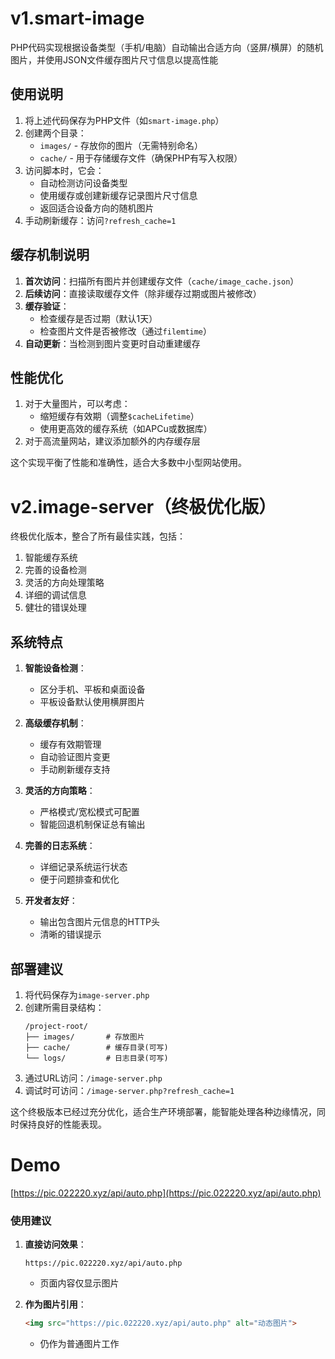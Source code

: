 # v1.smart-image
PHP代码实现根据设备类型（手机/电脑）自动输出合适方向（竖屏/横屏）的随机图片，并使用JSON文件缓存图片尺寸信息以提高性能

## 使用说明

1. 将上述代码保存为PHP文件（如`smart-image.php`）
2. 创建两个目录：
   - `images/` - 存放你的图片（无需特别命名）
   - `cache/` - 用于存储缓存文件（确保PHP有写入权限）
3. 访问脚本时，它会：
   - 自动检测访问设备类型
   - 使用缓存或创建新缓存记录图片尺寸信息
   - 返回适合设备方向的随机图片
4. 手动刷新缓存：访问`?refresh_cache=1`

## 缓存机制说明

1. **首次访问**：扫描所有图片并创建缓存文件（`cache/image_cache.json`）
2. **后续访问**：直接读取缓存文件（除非缓存过期或图片被修改）
3. **缓存验证**：
   - 检查缓存是否过期（默认1天）
   - 检查图片文件是否被修改（通过`filemtime`）
4. **自动更新**：当检测到图片变更时自动重建缓存

## 性能优化

1. 对于大量图片，可以考虑：
   - 缩短缓存有效期（调整`$cacheLifetime`）
   - 使用更高效的缓存系统（如APCu或数据库）
2. 对于高流量网站，建议添加额外的内存缓存层

这个实现平衡了性能和准确性，适合大多数中小型网站使用。




# v2.image-server（终极优化版）

终极优化版本，整合了所有最佳实践，包括：

1. 智能缓存系统
2. 完善的设备检测
3. 灵活的方向处理策略
4. 详细的调试信息
5. 健壮的错误处理


## 系统特点

1. **智能设备检测**：
   - 区分手机、平板和桌面设备
   - 平板设备默认使用横屏图片

2. **高级缓存机制**：
   - 缓存有效期管理
   - 自动验证图片变更
   - 手动刷新缓存支持

3. **灵活的方向策略**：
   - 严格模式/宽松模式可配置
   - 智能回退机制保证总有输出

4. **完善的日志系统**：
   - 详细记录系统运行状态
   - 便于问题排查和优化

5. **开发者友好**：
   - 输出包含图片元信息的HTTP头
   - 清晰的错误提示

## 部署建议

1. 将代码保存为`image-server.php`
2. 创建所需目录结构：
   ```
   /project-root/
   ├── images/       # 存放图片
   ├── cache/        # 缓存目录(可写)
   └── logs/         # 日志目录(可写)
   ```
3. 通过URL访问：`/image-server.php`
4. 调试时可访问：`/image-server.php?refresh_cache=1`

这个终极版本已经过充分优化，适合生产环境部署，能智能处理各种边缘情况，同时保持良好的性能表现。

# Demo
 [https://pic.022220.xyz/api/auto.php](https://pic.022220.xyz/api/auto.php)

### 使用建议

1. **直接访问效果**：
   ```
   https://pic.022220.xyz/api/auto.php
   ```
   - 页面内容仅显示图片

2. **作为图片引用**：
   ```html
   <img src="https://pic.022220.xyz/api/auto.php" alt="动态图片">
   ```
   - 仍作为普通图片工作
